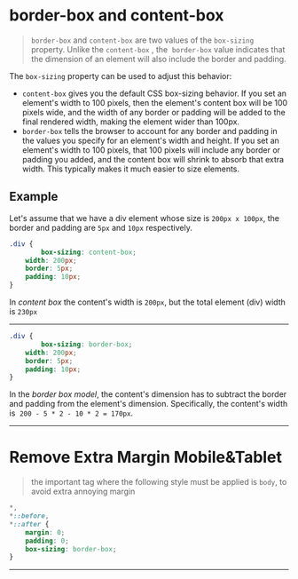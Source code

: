 # border-box and content-box

> `border-box` and `content-box` are two values of the `box-sizing` property. Unlike the `content-box` , the  `border-box` value indicates that the dimension of an element will also include the border and padding.

The `box-sizing` property can be used to adjust this behavior:

- `content-box` gives you the default CSS box-sizing behavior. If you set an element's width to 100 pixels, then the element's content box will be 100 pixels wide, and the width of any border or padding will be added to the final rendered width, making the element wider than 100px.
- `border-box` tells the browser to account for any border and padding in the values you specify for an element's width and height. If you set an element's width to 100 pixels, that 100 pixels will include any border or padding you added, and the content box will shrink to absorb that extra width. This typically makes it much easier to size elements.

## Example

Let's assume that we have a div element whose size is `200px x 100px`, the border and padding are `5px` and `10px` respectively.

```css
.div {
		box-sizing: content-box;
    width: 200px;
    border: 5px;
    padding: 10px;
}
```

In _content box_ the content's width is `200px`, but the total element (div) width is `230px`

---

```css
.div {
		box-sizing: border-box;
    width: 200px;
    border: 5px;
    padding: 10px;
}
```

In the _border box model_, the content's dimension has to subtract the border and padding from the element's dimension. Specifically, the content's width is  `200 - 5 * 2 - 10 * 2 = 170px`.

---

# Remove Extra Margin Mobile&Tablet

> the important tag where the following style must be applied is `body`, to avoid extra annoying margin

```css
*,
*::before,
*::after {
    margin: 0;
    padding: 0;
    box-sizing: border-box;
}
```

---
